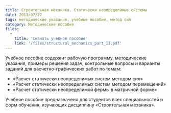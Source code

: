 ```yaml
---
title: Строительная механика. Статически неопределимые системы
date: 2013/07/27
tags: методические указания, учебные пособие, метод сил
category: Методические пособия
files:
  -
    title: 'Скачать учебное пособие'
    link: '/files/structural_mechanics_part_II.pdf'
---
```


Учебное пособие содержит рабочую программу, методические указания, примеры решения задач,
контрольные вопросы и варианты заданий для расчетно-графических работ по темам:

* «Расчет статически неопределимых систем методом сил»
* «Расчет статически неопределимых систем методом перемещений»
* «Расчет статически неопределимой фермы в матричной форме»

Учебное пособие предназначено для студентов всех специальностей и форм обучения, изучающих дисциплину «Строительная механика».
